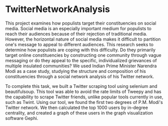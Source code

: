 # TwitterNetworkAnalysis
This project examines how populists target their constituencies on social media. Social media is an especially important medium for populists to reach their audiences because of their rejection of traditional media. However, the horizontal nature of social media makes it difficult to partition one's message to appeal to different audiences. This research seeks to determine how populists are coping with this difficulty. Do they primarily target online constituencies by constructing one community through vague messaging or do they appeal to the specific, individualized grievances of multiple insulated communities? We used Indian Prime Minister Narendra Modi as a case study, studying the structure and composition of his constituencies through a social network analysis of his Twitter network. 

To complete this task, we built a Twitter scraping tool using selenium and beautifulsoup. This tool was able to avoid the rate limits of Tweepy and has the capability to scrape Twitter friends, unlike popular tools currently in use, such as Twint. Using our tool, we found the first two degrees of P.M. Modi's Twitter network. We then calculated the top 1000 users by in-degree centrality, and created a graph of these users in the graph visualization software Gephi.
